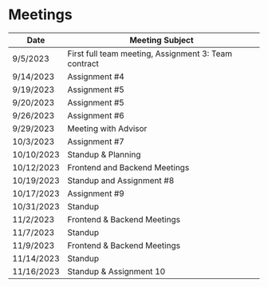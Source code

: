 # Meetings
| Date | Meeting Subject |
| ----------- | ----------- |
| 9/5/2023 | First full team meeting, Assignment 3: Team contract |
| 9/14/2023 | Assignment #4 |
| 9/19/2023 | Assignment #5 |
| 9/20/2023 | Assignment #5 |
| 9/26/2023 | Assignment #6 |
| 9/29/2023 | Meeting with Advisor |
| 10/3/2023 | Assignment #7 |
| 10/10/2023 | Standup & Planning |
| 10/12/2023 | Frontend and Backend Meetings |
| 10/19/2023 | Standup and Assignment #8 |
| 10/17/2023 | Assignment #9 |
| 10/31/2023 | Standup |
| 11/2/2023 | Frontend & Backend Meetings |
| 11/7/2023 | Standup |
| 11/9/2023 | Frontend & Backend Meetings |
| 11/14/2023 | Standup |
| 11/16/2023 | Standup & Assignment 10 |
